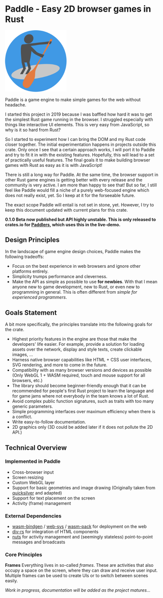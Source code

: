 # Paddle - Easy 2D browser games in Rust

<img alt="Image: Paddle logo" src="./examples/loading_images/www/paddle_icon.svg" width="40%">

Paddle is a game engine to make simple games for the web without headache.

I started this project in 2019 because I was baffled how hard it was to get the simplest Rust game running in the browser. I struggled especially with things like interactive UI elements. This is very easy from JavaScript, so why is it so hard from Rust?

So I started to experiment how I can bring the DOM and my Rust code closer together. The initial experimentation happens in projects outside this crate. Only once I see that a certain approach works, I will port it to Paddle and try to fit it in with the existing features. Hopefully, this will lead to a set of practically useful features. The final goals it to make building browser games with Rust as easy as it is with JavaScript!

There is still a long way for Paddle. At the same time, the browser support in other Rust game engines is getting better with every release and the community is very active. I am more than happy to see that! But so far, I still feel like Paddle would fill a niche of a purely web-focused engine which does not really exist, yet. So I keep at it for the forseeable future.

The exact scope Paddle will entail is not set in stone, yet. However, I try to keep this document updated with current plans for this crate.

**0.1.0 Beta now published but API highly unstable. This is only released to crates.io for [Paddlers](https://github.com/jakmeier/paddlers-browser-game), which uses this in the live-demo.**

## Design Principles
In the landscape of game engine design choices, Paddle makes the following tradeoffs:
* Focus on the best experience in web browsers and ignore other platforms entirely.
* Simplicity trumps performance and cleverness.
* Make the API as simple as possible to use **for newbies**. With that I mean anyone new to game development, new to Rust, or even new to programming in general. This is often different from *simple for experienced programmers*.

## Goals Statement
A bit more specifically, the principles translate into the following goals for the crate.
* Highest priority features in the engine are those that make the developers' life easier. For example, provide a solution for loading assets over the network, display and style texts, create clickable images, ...
* Harness native browser capabilities like HTML + CSS user interfaces, SVG rendering, and more to come in the future.
* Compatibility with as many browser versions and devices as possible (Only WebGL 1 + WASM required, touch and mouse support for all browsers, etc.)
* The library should become beginner-friendly enough that it can be recommended for people's first Rust project to learn the language and for game jams where not everybody in the team knows a lot of Rust.
* Avoid complex public function signatures, such as traits with too many generic parameters.
* Simple programming interfaces over maximum efficiency when there is a conflict.
* Write easy-to-follow documentation.
* 2D graphics only (3D could be added later if it does not pollute the 2D API.)

## Technical Overview

### Implemented in Paddle
* Cross-browser input
* Screen resizing
* Custom WebGL layer
* Support for basic geometries and image drawing (Originally taken from [quicksilver](https://github.com/ryanisaacg/quicksilver) and adapted)
* Support for text placement on the screen
* Activity (frame) management

### External Dependencies
* [wasm-bindgen](https://github.com/rustwasm/wasm-bindgen) / [web-sys](https://github.com/rustwasm/wasm-bindgen/tree/master/crates/web-sys) / [wasm-pack](https://github.com/rustwasm/wasm-pack) for deployment on the web
* [div-rs](https://github.com/jakmeier/div-rs) for integration of HTML components
* [nuts](https://github.com/jakmeier/nuts) for activity management and (seemingly stateless) point-to-point messages and broadcasts

### Core Principles
**Frames**
Everything lives in so-called *frames*. These are activities that also occupy a space on the screen, where they can draw and receive user input.
Multiple frames can be used to create UIs or to switch between scenes easily.

*Work in progress, documentation will be added as the project matures...*
